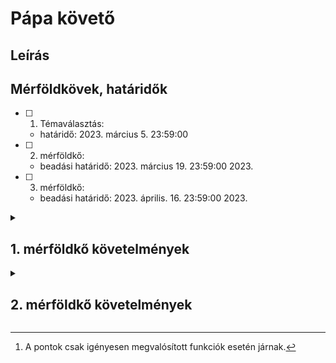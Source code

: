 # Pápa követő

## Leírás

## Mérföldkövek, határidők

-   [ ] 1. Témaválasztás:

    -   határidő: 2023. március 5. 23:59:00

-   [ ] 2. mérföldkő:

    -   beadási határidő: 2023. március 19. 23:59:00 2023.

-   [ ] 3. mérföldkő:
    -   beadási határidő: 2023. április. 16. 23:59:00 2023.

<details>
<summary>

## 1. mérföldkő követelmények

</summary>
<p>

1.  Alapvető elemek (ezek mindenképp kellenek) - 10 pont veszteség minden hiányosságért.

    -   [ ] Formai követelmények
        -   [ ] **ZIP** fájlként lett feltöltve.
        -   [ ] Minden szükséges fájl benne van.
        -   [ ] Logikus mappafelépítés.
        -   [ ] Érvényes (**relatív**) útvonalak vannak megadva.
    -   [ ] Projekt téma
        -   [ ] Ki lett választva határidőig.
        -   [ ] Minden oldal a témával kapcsolatos.
    -   [ ] Szabványos HTML oldalak
        -   [ ] Legalább 5 darab _szabványos_ HTML oldal _kellő_ részleteséggel.
    -   [ ] Felhasznált technológiák
        -   [ ] Csak használható technológiákat tartalmaz _(lásd CooSpace)_.
    -   [x] Súlyos hibák
        -   [x] Gyakorlatvezető ítéli meg...

2.  Általános szempontok (max: 45 pont)

    -   [ ] Felhasználói élmény - 24 pont
        -   [ ] Egységes a dizájn (0/2/4 pont).
        -   [ ] Logikus felépítés (0/3 pont).
        -   [ ] Esztétikus megjelenés (színek, felépítés) (0/1/3 pont).
        -   [ ] Jó olvashatóság (0/1/3 pont).
        -   [ ] Intuitív űrlapok (0/2 pont).
        -   [ ] Favicon (0/1 pont).
        -   [ ] Modern kinézet (0/4/8 pont).
    -   [ ] Menü - 8 pont
        -   [ ] Használható menü, minden oldalon megjelenik (0/2 pont).
        -   [ ] Aktuális menüpont kiemelés (0/2 pont).
        -   [ ] Interaktív menü (kurzorrávitellel változik) (0/2 pont).
        -   [ ] Menü mindig látszik (0/2 pont).
    -   [ ] Tartalom animálása - 14 pont
        -   [ ] Igényes animációk használata az oldalon (beúszás, megjelenés) (0/3/6 pont).
        -   [ ] Egyéb, igényesen elkészített animációk (elemek, hátterek) (0/2/4 pont). -- _???_
        -   [ ] Kurzor interakciók (hover) (0/2/4 pont).
    -   [ ] Reszponzív dizájn - 10 pont
        -   [ ] Az összes oldal megjelenése reszponzív (0/5/10 pont).

3.  Felhasznált elemek (max: 45 pont)
    -   [ ] Űrlapok - 10 pont
        -   [ ] Legalább 1 űrlap, 4 megfelelő inputmezővel (0/2 pont).
        -   [ ] Összesen legalább 6 különböző típusú, értelmes inputmező (0/2 pont).
        -   [ ] Van olyan űrlap ami tartalmaz `submit` gombot (0/2 pont).
        -   [ ] Van olyan űrlap ami tartalmaz `reset` gombot (0/2 pont).
        -   [ ] Van olyan űrlap ami tartalmaz mezőcsoportosítást (_radio gombok?_) (0/2 pont).
    -   [ ] Struktúrális felépítés - 3 pont
        -   [ ] Használja a HTML5 tag-eket (mindegyik 1 pont, max 3 pont).
    -   [ ] Táblázatok - 4 pont
        -   [ ] Legalább 1 táblázatot tartalmaz (0/2 pont)
        -   [ ] Van táblázat aminek a fejléce másképp jelenik meg (0/1 pont).
        -   [ ] Van táblázat ami használ `headers` attribútumot megfelelően (0/1 pont).
    -   [ ] CSS használata - 16 pont
        -   [ ] Van legalább 1 felhasznált CSS fájl (0/1 pont).
        -   [ ] Elem szelektor használva van legalább 1 helyen (0/1 pont).
        -   [ ] ID szelektor használva van legalább 1 helyen (0/1 pont).
        -   [ ] Class szelektor használva van legalább 1 helyen (0/1 pont).
        -   [ ] Attribútom szelektor használva van legalább 1 helyen (0/1 pont).
        -   [ ] Kapcsolat alapján való kijelölés használva van legalább 1 helyen (0/1) pont.
        -   [ ] z-index használata (0/1 pont).
        -   [ ] Úsztatás és annak megszüntetése (_float_ és _clear_) (0/1/2 pont).
        -   [ ] Pseudo-elemek használata (mindegyik 1 pont, max 2 pont).
        -   [ ] Van nyomtatási stípuslap elkészítve legalább 1 oldalhoz (0/2 pont).
        -   [ ] Az összes oldalhoz van nyomtatási stíluslap (0/3 pont).
    -   [ ] Multimédiás elemek - 2 pont
        -   [ ] Az oldal tartalmaz multimédiás elemet (hang- és videóállomány) (0/1/2 pont).
    -   [ ] HTML tag-ek használata - 8 pont
        -   [ ] Céluknak megfelelő használat (címsor, p, iframe, em, strong, blockquote, code, sub, sup, mark, hr, pre, q) (mindegyik 1 pont, max 4 pont).
        -   [ ] Listák (0/1 pont).
        -   [ ] Flex vagy grid használata (0/3 pont). _Jeeeej!_
    -   [ ] HTML elemek testreszabása - 10 pont
        -   [ ] Szegély használata (0/1 pont).
        -   [ ] Lekerekített sarkok használata (0/1 pont).
        -   [ ] Háttérszín/háttérkép használata (0/1 pont).
        -   [ ] Szövegek formázása (letter-spacing, line-height, text-align, text-decoration) (0/1 pont).
        -   [ ] Pozicionálás (mindegyik 1 pont, maximum 3 pont).
        -   [ ] Árnyékok használata (0/1 pont).
        -   [ ] Transzformálás használata (mindegyik 1 pont, max 2 pont).

</p>
</details>
<details>
<summary>

## 2. mérföldkő követelmények

</summary>

1. Alapvető elemek (ezek mindenképp kellenek) - 10 pont veszteség minden hiányosságért.
    - [ ] Formai követelmények
        - [ ] **ZIP** fájlként lett feltöltve.
        - [ ] Minden szükséges fájl benne van.
        - [ ] Logikus mappafelépítés.
        - [ ] Érvényes (**relatív**) útvonalak vannak megadva.
    - [ ] Projekt téma
        - [ ] Minden oldal a témával kapcsolatos.
        - [ ] Az 1. mérföldkő projektje lett folytatva.
    - [ ] Szabványos HTML oldalak
        - [ ] Legalább 5 darab _szabványos_ HTML oldal _kellő_ részleteséggel.
    - [ ] Biztonságos adatkezelés
        - [ ] Bizalmas adatok HTTP POST segítségével továbbítódnak.
    - [ ] Felhasznált technológiák
        - [ ] Csak használható technológiákat tartalmaz _(lásd CooSpace)_.
    - [x] Súlyos hibák
        - [x] Gyakorlatvezető ítéli meg...
2. Általános szempontok (max: 25 pont)
    - [ ] Menü - 8 pont
        - [ ] Használható menü, minden oldalon megjelenik (0/1 pont).
        - [ ] Aktuális menüpont kiemelés (0/1 pont).
        - [ ] Interaktív menü (kurzorrávitellel változik) (0/1 pont).
        - [ ] Menü mindig látszik (0/1 pont).
    - [ ] Felhasználói élmény - 17 pont
        - [ ] Logikus felépítés, egyértelmű, hogy mit/hogyan lehet csinálni. (0/1/3 pont).
        - [ ] Jó olvashatóság (0/1/3 pont).
        - [ ] Nincsenek hibák (waring, notice) és rosszul beállított elemek, a funkciók működnek (0/3 pont).
        - [ ] Intuitív űrlapok, követelmények jelezve vannak előre (0/3 pont).
        - [ ] Megvalósított funkciók használata kényelmes (0/2/5 pont).
    - [ ] Technikai elemek - 9 pont
        - [ ] GET paraméterek megfelelő használata (0/2 pont).
        - [ ] Objektumorientáltság megfelelő használata (0/2/4 pont).
        - [ ] Sütik értelmes módon való használata (0/3 pont).
3. Megvalósított funkciók (max: 65 pont)
    - [ ] Regisztráció - 13 pont
        - [ ] Van működő regisztráció, regisztráció során az adatok eltárolódnak (0/2 pont).
        - [ ] Kötelező mezők kitöltése szerveroldalon is ellenőrizve van (0/2 pont).
        - [ ] Foglalt felhasználónév hiba (0/2 pont).
        - [ ] Két alkalommal kell beírni a jelszót, és ezek azonosak (0/2 pont).
        - [ ] Nem kitöltött mező, vagy rosszul kitöltött mező jelzése egyértelműen (az összes hibát) (0/2 pont).
        - [ ] Biztonságos jelszótárolás (nem plain text) (0/3 pont).
    - [ ] Bejelentkezés szabályos session kezeléssel - 10 pont
        - [ ] Van lehetőség az oldalra való bejelentkezésre (0/2 pont).
        - [ ] Hibás bejelentkezés kezelése (0/2 pont).
        - [ ] A bejelentkezett felhasználó elér olyan értelmes oldalakat amit a nem bejelentkezett nem (0/2 pont).
        - [ ] A csak bejelentkezéssel elérhető oldalak nem bejelentkezve átírányítanak (0/2 pont).
        - [ ] Működő kijelentkezés (0/2 pont).
    - [ ] Bejelentkezéshez kötött funkciók - 52 pont[^1]
        - [ ] "Profil" módosítás (0/2/4 pont).
        - [ ] Profilkép beállítás (0/2/4 pont).
        - [ ] Fiók törlése (0/4 pont).
        - [ ] Más felhasználók fiókjának megtektinése (publikus adatok elérése), saját adataink publikálása (0/4/8 pont).
        - [ ] Olyan interakciók amik ki- és bejelentkezés után is megmaradnak (értékelés, poszt, barátok, termékek a kosárban) (0/4/8 pont).
        - [ ] Üzenetküldés a felhasználók között (0/4/8 pont).
        - [ ] Jogosultsági szintek megvalósítva (admin, felhasználók) (0/4/8 pont).
        - [ ] Egyéb funkciók (0/4/8 pont).

</details>
        
        
        
        
[^1]: A pontok csak igényesen megvalósított funkciók esetén járnak.
